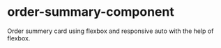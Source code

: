 # order-summary-component
Order summery card using flexbox and responsive auto with the help of flexbox.
